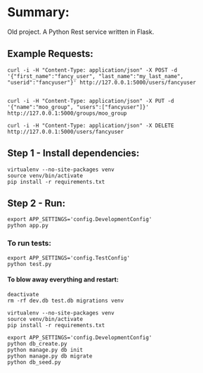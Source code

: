 # Summary:
Old project. A Python Rest service written in Flask.

## Example Requests:
```````
curl -i -H "Content-Type: application/json" -X POST -d '{"first_name":"fancy_user", "last_name":"my_last_name", "userid":"fancyuser"}' http://127.0.0.1:5000/users/fancyuser


curl -i -H "Content-Type: application/json" -X PUT -d '{"name":"moo_group", "users":["fancyuser"]}' http://127.0.0.1:5000/groups/moo_group

curl -i -H "Content-Type: application/json" -X DELETE http://127.0.0.1:5000/users/fancyuser

```````

## Step 1 - Install dependencies:
```````
virtualenv --no-site-packages venv
source venv/bin/activate
pip install -r requirements.txt
```````

## Step 2 - Run:
````
export APP_SETTINGS='config.DevelopmentConfig'
python app.py
````

### To run tests:
````
export APP_SETTINGS='config.TestConfig'
python test.py
````

#### To blow away everything and restart:
`````
deactivate
rm -rf dev.db test.db migrations venv

virtualenv --no-site-packages venv
source venv/bin/activate
pip install -r requirements.txt

export APP_SETTINGS='config.DevelopmentConfig'
python db_create.py
python manage.py db init
python manage.py db migrate
python db_seed.py
`````
